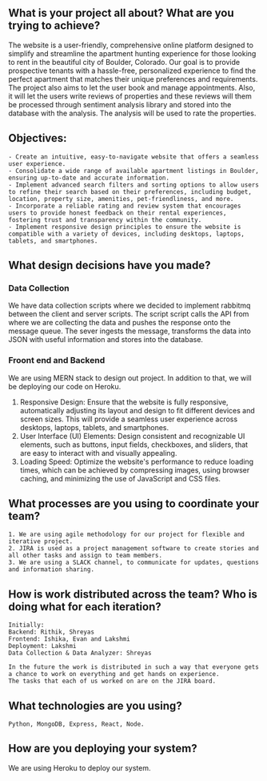 ## What is your project all about? What are you trying to achieve?

The website is a user-friendly, comprehensive online platform designed to simplify and streamline the apartment hunting experience for those looking to rent in the beautiful city of Boulder, Colorado. Our goal is to provide prospective tenants with a hassle-free, personalized experience to find the perfect apartment that matches their unique preferences and requirements.
The project also aims to let the user book and manage appointments. Also, it will let the users write reviews of properties and these reviews will them be processed through sentiment analysis library and stored into the database with the analysis. The analysis will be used to rate the properties. 

## Objectives:

```
- Create an intuitive, easy-to-navigate website that offers a seamless user experience.
- Consolidate a wide range of available apartment listings in Boulder, ensuring up-to-date and accurate information.
- Implement advanced search filters and sorting options to allow users to refine their search based on their preferences, including budget, location, property size, amenities, pet-friendliness, and more.
- Incorporate a reliable rating and review system that encourages users to provide honest feedback on their rental experiences, fostering trust and transparency within the community.
- Implement responsive design principles to ensure the website is compatible with a variety of devices, including desktops, laptops, tablets, and smartphones.
```
## What design decisions have you made?

### Data Collection
We have data collection scripts where we decided to implement rabbitmq between the client and server scripts. The script script calls the API from where we are collecting the data and pushes the response onto the message queue. The sever ingests the message, transforms the data into JSON with useful information and stores into the database.

### Froont end and Backend

We are using MERN stack to design out project. In addition to that, we will be deploying our code on Heroku.

1. Responsive Design: Ensure that the website is fully responsive, automatically adjusting its layout and design to fit different devices and screen sizes. This will provide a seamless user experience across desktops, laptops, tablets, and smartphones.
2. User Interface (UI) Elements: Design consistent and recognizable UI elements, such as buttons, input fields, checkboxes, and sliders, that are easy to interact with and visually appealing.
3. Loading Speed: Optimize the website's performance to reduce loading times, which can be achieved by compressing images, using browser caching, and minimizing the use of JavaScript and CSS files.

## What processes are you using to coordinate your team?

```
1. We are using agile methodology for our project for flexible and iterative project.
2. JIRA is used as a project management software to create stories and all other tasks and assign to team members.
3. We are using a SLACK channel, to communicate for updates, questions and information sharing.
```

## How is work distributed across the team? Who is doing what for each iteration?

    Initially:
    Backend: Rithik, Shreyas
    Frontend: Ishika, Evan and Lakshmi
    Deployment: Lakshmi
    Data Collection & Data Analyzer: Shreyas

    In the future the work is distributed in such a way that everyone gets a chance to work on everything and get hands on experience.
    The tasks that each of us worked on are on the JIRA board.


## What technologies are you using?

```
Python, MongoDB, Express, React, Node. 
```



## How are you deploying your system?

We are using Heroku to deploy our system.

